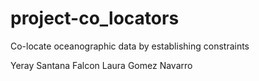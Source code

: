 # project-co_locators
Co-locate oceanographic data by establishing constraints


Yeray Santana Falcon
Laura Gomez Navarro

